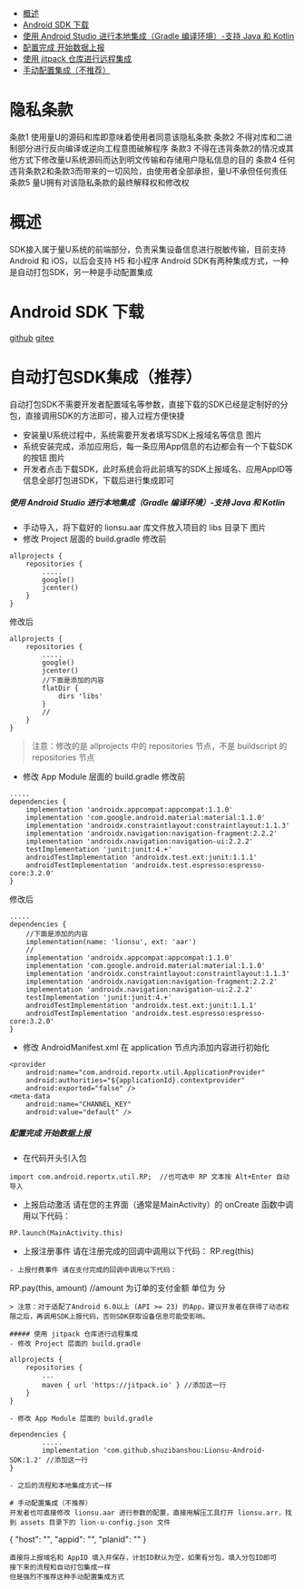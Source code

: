 - [概述](#概述)
- [Android SDK 下载](#android-sdk-下载)
- [使用 Android Studio 进行本地集成（Gradle 编译环境）-支持 Java 和 Kotlin](#使用---android-studio-进行本地集成gradle-编译环境-支持-java-和-kotlin)
- [配置完成 开始数据上报](#配置完成-开始数据上报)
- [使用 jitpack 仓库进行远程集成](#使用-jitpack-仓库进行远程集成)
- [手动配置集成（不推荐）](#手动配置集成不推荐)
# 隐私条款
条款1 使用量U的源码和库即意味着使用者同意该隐私条款
条款2 不得对库和二进制部分进行反向编译或逆向工程意图破解程序
条款3 不得在违背条款2的情况或其他方式下修改量U系统源码而达到明文传输和存储用户隐私信息的目的
条款4 任何违背条款2和条款3而带来的一切风险，由使用者全部承担，量U不承但任何责任
条款5 量U拥有对该隐私条款的最终解释权和修改权

# 概述
SDK接入属于量U系统的前端部分，负责采集设备信息进行脱敏传输，目前支持 Android 和 iOS，以后会支持 H5 和小程序
Android SDK有两种集成方式，一种是自动打包SDK，另一种是手动配置集成

# Android SDK 下载

[github](https://github.com/shuzibanshou/Lionu-Android-SDK)
[gitee](https://gitee.com/shuzibanshou/Lionu-Android-SDK)
# 自动打包SDK集成（推荐）
自动打包SDK不需要开发者配置域名等参数，直接下载的SDK已经是定制好的分包，直接调用SDK的方法即可，接入过程方便快捷

- 安装量U系统过程中，系统需要开发者填写SDK上报域名等信息
  图片
- 系统安装完成，添加应用后，每一条应用App信息的右边都会有一个下载SDK的按钮
图片
- 开发者点击下载SDK，此时系统会将此前填写的SDK上报域名、应用AppID等信息全部打包进SDK，下载后进行集成即可

##### 使用   Android Studio 进行本地集成（Gradle 编译环境）-支持 Java 和 Kotlin
- 手动导入，将下载好的 lionsu.aar 库文件放入项目的 libs 目录下
图片
- 修改 Project 层面的 build.gradle
修改前
```
allprojects {
    repositories {
        .....
        google()
        jcenter()
    }
}
```
修改后
```
allprojects {
    repositories {
        .....
        google()
        jcenter()
        //下面是添加的内容
        flatDir {
            dirs 'libs'
        }
        //
    }
}
```
> 注意：修改的是 allprojects 中的 repositories 节点，不是 buildscript 的 repositories 节点
- 修改 App Module 层面的 build.gradle
修改前
```
.....
dependencies {
    implementation 'androidx.appcompat:appcompat:1.1.0'
    implementation 'com.google.android.material:material:1.1.0'
    implementation 'androidx.constraintlayout:constraintlayout:1.1.3'
    implementation 'androidx.navigation:navigation-fragment:2.2.2'
    implementation 'androidx.navigation:navigation-ui:2.2.2'
    testImplementation 'junit:junit:4.+'
    androidTestImplementation 'androidx.test.ext:junit:1.1.1'
    androidTestImplementation 'androidx.test.espresso:espresso-core:3.2.0'
}
```
修改后
```
.....
dependencies {
    //下面是添加的内容
    implementation(name: 'lionsu', ext: 'aar')
    //
    implementation 'androidx.appcompat:appcompat:1.1.0'
    implementation 'com.google.android.material:material:1.1.0'
    implementation 'androidx.constraintlayout:constraintlayout:1.1.3'
    implementation 'androidx.navigation:navigation-fragment:2.2.2'
    implementation 'androidx.navigation:navigation-ui:2.2.2'
    testImplementation 'junit:junit:4.+'
    androidTestImplementation 'androidx.test.ext:junit:1.1.1'
    androidTestImplementation 'androidx.test.espresso:espresso-core:3.2.0'
}
```
- 修改 AndroidManifest.xml 在 application 节点内添加内容进行初始化
```
<provider
    android:name="com.android.reportx.util.ApplicationProvider"
    android:authorities="${applicationId}.contextprovider"
    android:exported="false" />
<meta-data
    android:name="CHANNEL_KEY"
    android:value="default" />
```
##### 配置完成 开始数据上报
- 在代码开头引入包
```
import com.android.reportx.util.RP;  //也可选中 RP 文本按 Alt+Enter 自动导入
```
- 上报启动激活 请在您的主界面（通常是MainActivity）的 onCreate 函数中调用以下代码：
```
RP.launch(MainActivity.this)
```
- 上报注册事件 请在注册完成的回调中调用以下代码：
RP.reg(this)
```
- 上报付费事件 请在支付完成的回调中调用以下代码：
```
RP.pay(this, amount)    //amount 为订单的支付金额 单位为 分
```
> 注意：对于适配了Android 6.0以上 (API >= 23) 的App，建议开发者在获得了动态权限之后，再调用SDK上报代码，否则SDK获取设备信息可能受影响。

##### 使用 jitpack 仓库进行远程集成
- 修改 Project 层面的 build.gradle
```
	allprojects {
		repositories {
			...
			maven { url 'https://jitpack.io' } //添加这一行
		}
	}
```
- 修改 App Module 层面的 build.gradle
```
	dependencies {
            .....
	        implementation 'com.github.shuzibanshou:Lionsu-Android-SDK:1.2' //添加这一行
	}
```
- 之后的流程和本地集成方式一样

# 手动配置集成（不推荐）
开发者也可直接修改 lionsu.aar 进行参数的配置，直接用解压工具打开 lionsu.arr，找到 assets 目录下的 lion-u-config.json 文件
```
{
  "host": "",
  "appid": "",
  "planid": ""
}
```
直接将上报域名和 AppID 填入并保存，计划ID默认为空，如果有分包，填入分包ID即可
接下来的流程和自动打包集成一样
但是强烈不推荐这种手动配置集成方式


